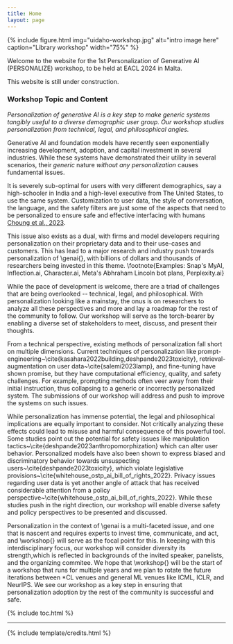 ```yaml
---
title: Home
layout: page
---
```


[//]: # (# Bootstrap Workshop Template!)

{% include figure.html img="uidaho-workshop.jpg" alt="intro image here" caption="Library workshop" width="75%" %}

Welcome to the website for the 1st Personalization of Generative AI (PERSONALIZE) workshop, to be held at EACL 2024 in Malta.

This website is still under construction.

### Workshop Topic and Content

*Personalization of generative AI is a key step to make generic systems tangibly useful to a diverse demographic user group. Our workshop studies personalization from technical, legal, and philosophical angles.*

Generative AI and foundation models have recently seen exponentially increasing development, adoption, and capital investment in several industries.
While these systems have demonstrated their utility in several scenarios, their *generic* nature *without any personalization* causes fundamental issues.

It is severely sub-optimal for users with very different demographics, say a high-schooler in India and a high-level executive from The United States, to use the same system.
Customization to user data, the style of conversation, the language, and the safety filters are just some of the aspects that need to be personalized to ensure safe and effective interfacing with humans [Choung et al., 2023](https://www.tandfonline.com/doi/abs/10.1080/10447318.2022.2050543).

This issue also exists as a dual, with firms and model developers requiring personalization on their proprietary data and to their use-cases and customers.
This has lead to a major research and industry push towards personalization of \genai{}, with billions of dollars and thousands of researchers being invested in this theme.
\footnote{Examples: Snap's MyAI, Inflection.ai, Character.ai, Meta's Abhraham Lincoln bot plans, Perplexity.ai}

While the pace of development is welcome, there are a triad of challenges that are being overlooked -- technical, legal, and philosophical.
With personalization looking like a mainstay, the onus is on researchers to analyze all these perspectives and more and lay a roadmap for the rest of the community to follow.
Our workshop will serve as the torch-bearer by enabling a diverse set of stakeholders to meet, discuss, and present their thoughts.

From a technical perspective, existing methods of personalization fall short on multiple dimensions.
Current techniques of personalization like prompt-engineering~\cite{kasahara2022building,deshpande2023toxicity}, retrieval-augmentation on user data~\cite{salemi2023lamp}, and fine-tuning have shown promise, but they have computational efficiency, quality, and safety challenges.
For example, prompting methods often veer away from their initial instruction, thus collapsing to a generic or incorrectly personalized system.
The submissions of our workshop will address and push to improve the systems on such issues.

While personalization has immense potential, the legal and philosophical implications are equally important to consider.
Not critically analyzing these effects could lead to misuse and harmful consequence of this powerful tool.
Some studies point out the potential for safety issues like manipulation tactics~\cite{deshpande2023anthropomorphization} which can alter user behavior.
Personalized models have also been shown to express biased and discriminatory behavior towards unsuspecting users~\cite{deshpande2023toxicity}, which violate legislative provisions~\cite{whitehouse_ostp_ai_bill_of_rights_2022}.
Privacy issues regarding user data is yet another angle of attack that has received considerable attention from a policy perspective~\cite{whitehouse_ostp_ai_bill_of_rights_2022}.
While these studies push in the right direction, our workshop will enable diverse safety and policy perspectives to be presented and discussed.

Personalization in the context of \genai is a multi-faceted issue, and one that is nascent and requires experts to invest time, communicate, and act, and \workshop{} will serve as the focal point for this.
In keeping with this interdisciplinary focus, our workshop will consider diversity its strength,which is reflected in backgrounds of the invited speaker, panelists, and the organizing commitee.
We hope that \workshop{} will be the start of a workshop that runs for multiple years and we plan to rotate the future iterations between *CL venues and general ML venues like ICML, ICLR, and NeurIPS.
We see our workshop as a key step in ensuring that personalization adoption by the rest of the community is successful and safe.

{% include toc.html %}

------

{% include template/credits.html %}
